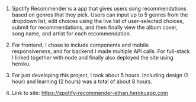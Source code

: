 1. Spotify Recommender is a app that gives users song recommendations based on genres that they pick. Users can input up to 5 genres from the dropdown list, edit choices using the live list of user-selected choices, submit for recommendations, and then finally view the album cover, song name, and artist for each recommendation.

2. For frontend, I chose to include components and mobile responsiveness, and for backend I made multiple API calls. For full-stack I linked together with node and finally also deployed the site using heroku.

3. For just developing this project, I took about 5 hours. Including design (1 hour) and learning (2 hours) was a total of about 8 hours.

4. Link to site: https://spotify-recommender-ethan.herokuapp.com
